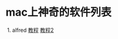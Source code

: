 # mac上神奇的软件列表
  1. alfred [教程](http://wellsnake.com/jekyll/update/2014/06/15/001/) [教程2](http://blog.surfacew.com/tool/2016/08/03/Alfred/) 
